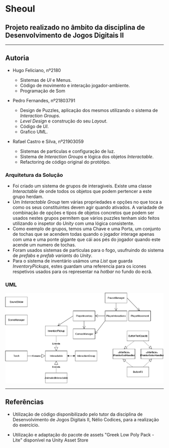 # Sheoul
## Projeto realizado no âmbito da disciplina de Desenvolvimento de Jogos Digitais II

---
## Autoria

- Hugo Feliciano, nº2180
  - Sistemas de _UI_ e Menus.
  - Código de movimento e interação jogador-ambiente.
  - Programação de Som

- Pedro Fernandes, nº21803791
  - Design de Puzzles, aplicação dos mesmos utilizando o sistema de _Interaction Groups_.
  - _Level Design_ e construção do seu _Layout_.
  - Código de _UI_.
  - Grafico UML.

- Rafael Castro e Silva, nº21903059
  - Sistemas de particulas e configuração de luz.
  - Sistema de _Interaction Groups_ e lógica dos objetos _Interactable_.
  - Refactoring de código original do protótipo.

### Arquitetura da Solução

- Foi criado um sistema de grupos de interagiveis. Existe uma classe _Interactable_ de onde todos os objetos que podem pertencer a este grupo herdam. 
- Um _Interactable Group_ tem várias propriedades e opções no que toca a como os seus constituintes devem agir quando ativados. A variadade de combinação de opções e tipos de objetos concretos que podem ser usados nestes grupos permitem que vários puzzles tenham sido feitos utilizando o inspetor do _Unity_ com uma lógica consistente.
- Como exemplo de grupos, temos uma Chave e uma Porta, um conjunto de tochas que se acendem todas quando o jogador interage apenas com uma e uma ponte gigante que cái aos pés do jogador quando este acende um numero de tochas.
- Foram usados sistemas de particulas para o fogo, usufruindo do sistema de _prefabs_ e _prefab variants_ do _Unity_.
- Para o sistema de inventário usámos uma _List_ que guarda _InventoryPickups_, estes guardam uma referencia para os icones respetivos usados para os representar na _hotbar_ no fundo do ecrâ.
  

### UML
![UML](projeto3_uml.png)

---
## Referências
- Utilização de código disponibilizado pelo tutor da disciplina de Desenvolvimento de Jogos
  Digitais II, Nélio Codices, para a realização do exercício.

- Utilização e adaptação do pacote de assets "Greek Low Poly Pack - Lite" disponível na 
  Unity Asset Store